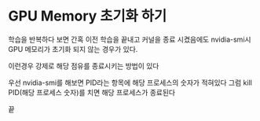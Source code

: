 # GPU Memory 초기화 하기

학습을 반복하다 보면 간혹 이전 학습을 끝내고 커널을 종료 시켰음에도 nvidia-smi시 GPU 메모리가 초기화 되지 않는 경우가 있다.

이런경우 강제로 해당 점유를 종료시키는 방법이 있다

우선 nvidia-smi를 해보면 PID라는 항목에 해당 프로세스의 숫자가 적혀있다
그럼 kill PID(해당 프로세스 숫자)를 치면 해당 프로세스가 종료된다

끝
